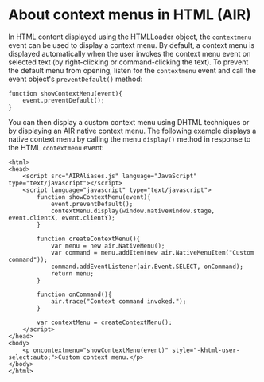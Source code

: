 # About context menus in HTML (AIR)

In HTML content displayed using the HTMLLoader object, the `contextmenu` event
can be used to display a context menu. By default, a context menu is displayed
automatically when the user invokes the context menu event on selected text (by
right-clicking or command-clicking the text). To prevent the default menu from
opening, listen for the `contextmenu` event and call the event object's
`preventDefault()` method:

    function showContextMenu(event){
    	event.preventDefault();
    }

You can then display a custom context menu using DHTML techniques or by
displaying an AIR native context menu. The following example displays a native
context menu by calling the menu `display()` method in response to the HTML
`contextmenu` event:

    <html>
    <head>
    	<script src="AIRAliases.js" language="JavaScript" type="text/javascript"></script>
    	<script language="javascript" type="text/javascript">
    		function showContextMenu(event){
    			event.preventDefault();
    			contextMenu.display(window.nativeWindow.stage, event.clientX, event.clientY);
    		}

    		function createContextMenu(){
    			var menu = new air.NativeMenu();
    			var command = menu.addItem(new air.NativeMenuItem("Custom command"));
    			command.addEventListener(air.Event.SELECT, onCommand);
    			return menu;
    		}

    		function onCommand(){
    			air.trace("Context command invoked.");
    		}

    		var contextMenu = createContextMenu();
    	</script>
    </head>
    <body>
    	<p oncontextmenu="showContextMenu(event)" style="-khtml-user-select:auto;">Custom context menu.</p>
    </body>
    </html>
